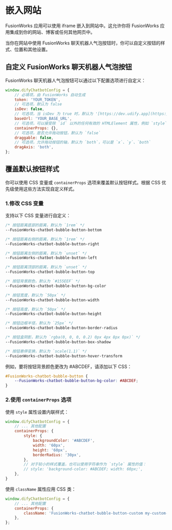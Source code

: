 # 嵌入网站

FusionWorks 应用可以使用 iframe 嵌入到网站中。这允许你将 FusionWorks 应用集成到你的网站、博客或任何其他网页中。

当你在网站中使用 FusionWorks 聊天机器人气泡按钮时，你可以自定义按钮的样式、位置和其他设置。

## 自定义 FusionWorks 聊天机器人气泡按钮

FusionWorks 聊天机器人气泡按钮可以通过以下配置选项进行自定义：

```javascript
window.difyChatbotConfig = {
    // 必填项，由 FusionWorks 自动生成
    token: 'YOUR_TOKEN',
    // 可选项，默认为 false
    isDev: false,
    // 可选项，当 isDev 为 true 时，默认为 '[https://dev.udify.app](https://dev.udify.app)'，否则默认为 '[https://udify.app](https://udify.app)'
    baseUrl: 'YOUR_BASE_URL',
    // 可选项，可以接受除 `id` 以外的任何有效的 HTMLElement 属性，例如 `style`、`className` 等
    containerProps: {},
    // 可选项，是否允许拖动按钮，默认为 `false`
    draggable: false,
    // 可选项，允许拖动按钮的轴，默认为 `both`，可以是 `x`、`y`、`both`
    dragAxis: 'both',
};
```

## 覆盖默认按钮样式

你可以使用 CSS 变量或 `containerProps` 选项来覆盖默认按钮样式。根据 CSS 优先级使用这些方法实现自定义样式。

### 1.修改 CSS 变量

支持以下 CSS 变量进行自定义：

```css
/* 按钮距离底部的距离，默认为 `1rem` */
--FusionWorks-chatbot-bubble-button-bottom

/* 按钮距离右侧的距离，默认为 `1rem` */
--FusionWorks-chatbot-bubble-button-right

/* 按钮距离左侧的距离，默认为 `unset` */
--FusionWorks-chatbot-bubble-button-left

/* 按钮距离顶部的距离，默认为 `unset` */
--FusionWorks-chatbot-bubble-button-top

/* 按钮背景颜色，默认为 `#155EEF` */
--FusionWorks-chatbot-bubble-button-bg-color

/* 按钮宽度，默认为 `50px` */
--FusionWorks-chatbot-bubble-button-width

/* 按钮高度，默认为 `50px` */
--FusionWorks-chatbot-bubble-button-height

/* 按钮边框半径，默认为 `25px` */
--FusionWorks-chatbot-bubble-button-border-radius

/* 按钮盒阴影，默认为 `rgba(0, 0, 0, 0.2) 0px 4px 8px 0px)` */
--FusionWorks-chatbot-bubble-button-box-shadow

/* 按钮悬停变换，默认为 `scale(1.1)` */
--FusionWorks-chatbot-bubble-button-hover-transform
```

例如，要将按钮背景颜色更改为 #ABCDEF，请添加以下 CSS：

```css
#FusionWorks-chatbot-bubble-button {
    --FusionWorks-chatbot-bubble-button-bg-color: #ABCDEF;
}
```

### 2.使用 `containerProps` 选项

使用 `style` 属性设置内联样式：

```javascript
window.difyChatbotConfig = {
    // ... 其他配置
    containerProps: {
        style: {
            backgroundColor: '#ABCDEF',
            width: '60px',
            height: '60px',
            borderRadius: '30px',
        },
        // 对于较小的样式覆盖，也可以使用字符串作为 `style` 属性的值：
        // style: 'background-color: #ABCDEF; width: 60px;',
    },
}
```

使用 `className` 属性应用 CSS 类：

```javascript
window.difyChatbotConfig = {
    // ... 其他配置
    containerProps: {
        className: 'FusionWorks-chatbot-bubble-button-custom my-custom-class',
    },
};
```
